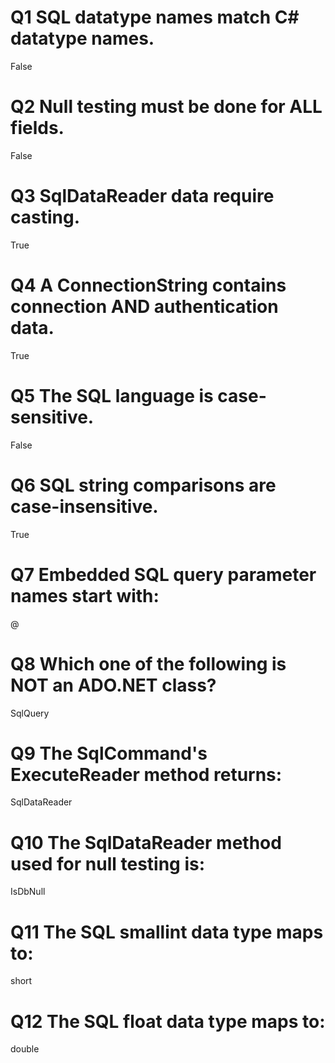 # Q1 SQL datatype names match C# datatype names.
False 

# Q2 Null testing must be done for ALL fields.
False

# Q3 SqlDataReader data require casting.
True

# Q4 A ConnectionString contains connection AND authentication data.
True

# Q5 The SQL language is case-sensitive.
False

# Q6 SQL string comparisons are case-insensitive.
True

# Q7 Embedded SQL query parameter names start with:
@

# Q8 Which one of the following is NOT an ADO.NET class?
SqlQuery

# Q9 The SqlCommand's ExecuteReader method returns:
SqlDataReader

# Q10 The SqlDataReader method used for null testing is:
IsDbNull

# Q11 The SQL smallint data type maps to:
short

# Q12 The SQL float data type maps to:
double